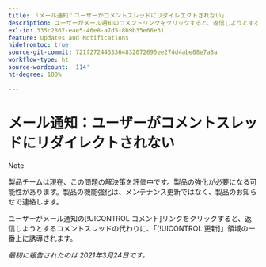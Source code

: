 ```yaml
---
title: 「メール通知：ユーザーがコメントスレッドにリダイレエクトされない」
description: ユーザーがメール通知のコメントリンクをクリックすると、返信しようとするコメントスレッドの代わりに、「[!UICONTROL 更新]」領域の一番上に誘導されます。
exl-id: 335c2867-eae5-46e8-a7d5-8b9b35e66e31
feature: Updates and Notifications
hidefromtoc: true
source-git-commit: 721f2724433364832072695ee274d4abe08e7a8a
workflow-type: ht
source-wordcount: '114'
ht-degree: 100%

---
```


# メール通知：ユーザーがコメントスレッドにリダイレクトされない

<!--Article created by request-->

>[!NOTE]
>
>製品チームは現在、この問題の解決策を評価中です。製品の強化が必要になる可能性があります。製品の機能強化は、メンテナンス更新ではなく、製品のお知らせで連絡します。

ユーザーがメール通知の[!UICONTROL コメント]リンクをクリックすると、返信しようとするコメントスレッドの代わりに、「[!UICONTROL 更新]」領域の一番上に誘導されます。

_最初に報告されたのは 2021年3月24日です。_
